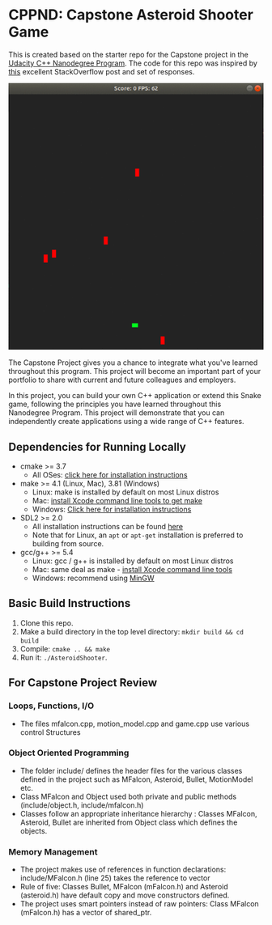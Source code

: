 # CPPND: Capstone Asteroid Shooter Game 

This is created based on the starter repo for the Capstone project in the [Udacity C++ Nanodegree Program](https://www.udacity.com/course/c-plus-plus-nanodegree--nd213). The code for this repo was inspired by [this](https://codereview.stackexchange.com/questions/212296/snake-game-in-c-with-sdl) excellent StackOverflow post and set of responses.

<img src="shooter.gif"/>

The Capstone Project gives you a chance to integrate what you've learned throughout this program. This project will become an important part of your portfolio to share with current and future colleagues and employers.

In this project, you can build your own C++ application or extend this Snake game, following the principles you have learned throughout this Nanodegree Program. This project will demonstrate that you can independently create applications using a wide range of C++ features.

## Dependencies for Running Locally
* cmake >= 3.7
  * All OSes: [click here for installation instructions](https://cmake.org/install/)
* make >= 4.1 (Linux, Mac), 3.81 (Windows)
  * Linux: make is installed by default on most Linux distros
  * Mac: [install Xcode command line tools to get make](https://developer.apple.com/xcode/features/)
  * Windows: [Click here for installation instructions](http://gnuwin32.sourceforge.net/packages/make.htm)
* SDL2 >= 2.0
  * All installation instructions can be found [here](https://wiki.libsdl.org/Installation)
  * Note that for Linux, an `apt` or `apt-get` installation is preferred to building from source.
* gcc/g++ >= 5.4
  * Linux: gcc / g++ is installed by default on most Linux distros
  * Mac: same deal as make - [install Xcode command line tools](https://developer.apple.com/xcode/features/)
  * Windows: recommend using [MinGW](http://www.mingw.org/)

## Basic Build Instructions

1. Clone this repo.
2. Make a build directory in the top level directory: `mkdir build && cd build`
3. Compile: `cmake .. && make`
4. Run it: `./AsteroidShooter`.

## For Capstone Project Review
### Loops, Functions, I/O
* The files mfalcon.cpp, motion_model.cpp and game.cpp use various control Structures

### Object Oriented Programming
* The folder include/ defines the header files for the various classes defined in the project such as MFalcon, Asteroid, Bullet, MotionModel etc.
* Class MFalcon and Object used both private and public methods (include/object.h, include/mfalcon.h)
* Classes follow an appropriate inheritance hierarchy : Classes MFalcon, Asteroid, Bullet are inherited from Object class which defines the objects.

### Memory Management
* The project makes use of references in function declarations: include/MFalcon.h (line 25) takes the reference to vector
* Rule of five: Classes Bullet, MFalcon (mFalcon.h) and Asteroid (asteroid.h) have default copy and move constructors defined.
* The project uses smart pointers instead of raw pointers: Class MFalcon (mFalcon.h) has a vector of shared_ptr.
